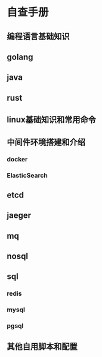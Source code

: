 # 自查手册

## 编程语言基础知识

## golang

## java

## rust



## linux基础知识和常用命令



## 中间件环境搭建和介绍

### docker

### ElasticSearch

## etcd

## jaeger

## mq

## nosql

## sql

### redis

### mysql

### pgsql



## 其他自用脚本和配置

